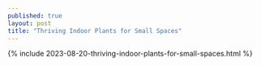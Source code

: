```yaml
---
published: true
layout: post
title: "Thriving Indoor Plants for Small Spaces"
---
```

{% include 2023-08-20-thriving-indoor-plants-for-small-spaces.html %}
